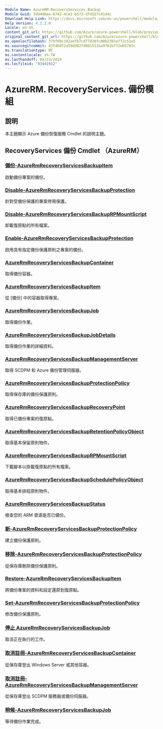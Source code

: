 ```yaml
---
Module Name: AzureRM.RecoveryServices.Backup
Module Guid: 3d444bee-6742-4ce2-b573-dfd1b7c4144c
Download Help Link: https://docs.microsoft.com/en-us/powershell/module/azurerm.recoveryservices.backup
Help Version: 4.1.2.0
Locale: en-US
content_git_url: https://github.com/Azure/azure-powershell/blob/preview/src/ResourceManager/RecoveryServices/Commands.RecoveryServices.Backup/help/AzureRM.RecoveryServices.Backup.md
original_content_git_url: https://github.com/Azure/azure-powershell/blob/preview/src/ResourceManager/RecoveryServices/Commands.RecoveryServices.Backup/help/AzureRM.RecoveryServices.Backup.md
ms.openlocfilehash: 379f69c102aefb7cd77820fc80b2391e772c51e5
ms.sourcegitcommit: 43f4bdf2a59dd82fd881512aa9761bf72eb5703c
ms.translationtype: MT
ms.contentlocale: zh-TW
ms.lasthandoff: 04/23/2019
ms.locfileid: "93441912"
---
```

# AzureRM. RecoveryServices. 備份模組
## 說明
本主題顯示 Azure 備份恢復服務 Cmdlet 的說明主題。

## RecoveryServices 備份 Cmdlet （AzureRM）
### [備份-AzureRmRecoveryServicesBackupItem](Backup-AzureRmRecoveryServicesBackupItem.md)
啟動備份專案的備份。

### [Disable-AzureRmRecoveryServicesBackupProtection](Disable-AzureRmRecoveryServicesBackupProtection.md)
針對受備份保護的專案停用保護。

### [Disable-AzureRmRecoveryServicesBackupRPMountScript](Disable-AzureRmRecoveryServicesBackupRPMountScript.md)
卸載復原點的所有檔案。

### [Enable-AzureRmRecoveryServicesBackupProtection](Enable-AzureRmRecoveryServicesBackupProtection.md)
啟用具有指定備份保護原則之專案的備份。

### [AzureRmRecoveryServicesBackupContainer](Get-AzureRmRecoveryServicesBackupContainer.md)
取得備份容器。

### [AzureRmRecoveryServicesBackupItem](Get-AzureRmRecoveryServicesBackupItem.md)
從 [備份] 中的容器取得專案。

### [AzureRmRecoveryServicesBackupJob](Get-AzureRmRecoveryServicesBackupJob.md)
取得備份作業。

### [AzureRmRecoveryServicesBackupJobDetails](Get-AzureRmRecoveryServicesBackupJobDetails.md)
取得備份作業的詳細資料。

### [AzureRmRecoveryServicesBackupManagementServer](Get-AzureRmRecoveryServicesBackupManagementServer.md)
取得 SCDPM 和 Azure 備份管理伺服器。

### [AzureRmRecoveryServicesBackupProtectionPolicy](Get-AzureRmRecoveryServicesBackupProtectionPolicy.md)
取得保存庫的備份保護原則。

### [AzureRmRecoveryServicesBackupRecoveryPoint](Get-AzureRmRecoveryServicesBackupRecoveryPoint.md)
取得已備份專案的復原點。

### [AzureRmRecoveryServicesBackupRetentionPolicyObject](Get-AzureRmRecoveryServicesBackupRetentionPolicyObject.md)
取得基本保留原則物件。

### [AzureRmRecoveryServicesBackupRPMountScript](Get-AzureRmRecoveryServicesBackupRPMountScript.md)
下載腳本以掛載復原點的所有檔案。

### [AzureRmRecoveryServicesBackupSchedulePolicyObject](Get-AzureRmRecoveryServicesBackupSchedulePolicyObject.md)
取得基本排程原則物件。

### [AzureRmRecoveryServicesBackupStatus](Get-AzureRmRecoveryServicesBackupStatus.md)
檢查您的 ARM 資源是否已備份。

### [新-AzureRmRecoveryServicesBackupProtectionPolicy](New-AzureRmRecoveryServicesBackupProtectionPolicy.md)
建立備份保護原則。

### [移除-AzureRmRecoveryServicesBackupProtectionPolicy](Remove-AzureRmRecoveryServicesBackupProtectionPolicy.md)
從保存庫刪除備份保護原則。

### [Restore-AzureRmRecoveryServicesBackupItem](Restore-AzureRmRecoveryServicesBackupItem.md)
將備份專案的資料和設定還原到復原點。

### [Set-AzureRmRecoveryServicesBackupProtectionPolicy](Set-AzureRmRecoveryServicesBackupProtectionPolicy.md)
修改備份保護原則。

### [停止 AzureRmRecoveryServicesBackupJob](Stop-AzureRmRecoveryServicesBackupJob.md)
取消正在執行的工作。

### [取消註冊-AzureRmRecoveryServicesBackupContainer](Unregister-AzureRmRecoveryServicesBackupContainer.md)
從保存庫登出 Windows Server 或其他容器。

### [取消註冊-AzureRmRecoveryServicesBackupManagementServer](Unregister-AzureRmRecoveryServicesBackupManagementServer.md)
從保存庫登出 SCDPM 服務器或備份伺服器。

### [稍候-AzureRmRecoveryServicesBackupJob](Wait-AzureRmRecoveryServicesBackupJob.md)
等待備份作業完成。


